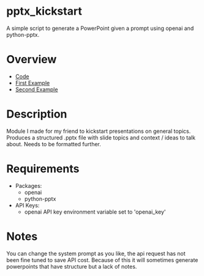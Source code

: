 # pptx_kickstart
A simple script to generate a PowerPoint given a prompt using openai and python-pptx.

# Overview
* [Code](/powerpoint_kickstart.py)
* [First Example](/why%20exercise%20is%20important.pptx)
* [Second Example](/baseball%20in%20Japan.pptx)

# Description
Module I made for my friend to kickstart presentations on general topics. Produces a structured .pptx file with slide topics and context / ideas to talk about. Needs to be formatted further.

# Requirements
* Packages:
    * openai
    * python-pptx
* API Keys:
    * openai API key environment variable set to 'openai_key'

# Notes
You can change the system prompt as you like, the api request has not been fine tuned to save API cost. Because of this it will sometimes generate powerpoints that have structure but a lack of notes.